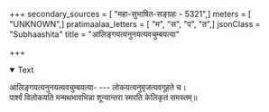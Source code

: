 +++
secondary_sources = [ "महा-सुभाषित-सङ्ग्रहः - 5321",]
meters = [ "UNKNOWN",]
pratimaalaa_letters = [ "म", "स", "प", "त",]
jsonClass = "Subhaashita"
title = "आलिङ्गयत्यनुनयत्यवचुम्बयत्या"

+++

<details open><summary>Text</summary>

आलिङ्गयत्यनुनयत्यवचुम्बयत्या- --- लोकयत्यनुमृजत्यवगूहते च।  
पार्श्वं विलोकयति मन्मथभावभिन्ना शून्यान्तरा स्मरति केलिकृतं समस्तम्॥
</details>
